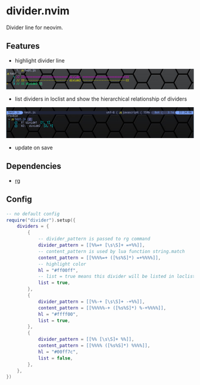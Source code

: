 # divider.nvim

Divider line for neovim.

## Features

- highlight divider line

<img src="https://github.com/niuiic/assets/blob/main/divider.nvim/highlight.png" />

- list dividers in loclist and show the hierarchical relationship of dividers

<img src="https://github.com/niuiic/assets/blob/main/divider.nvim/list.png" />

- update on save

## Dependencies

- [rg](https://github.com/BurntSushi/ripgrep)

## Config

```lua
-- no default config
require("divider").setup({
    dividers = {
        {
            -- divider_pattern is passed to rg command
            divider_pattern = [[%%=+ [\s\S]+ =+%%]],
            -- content_pattern is used by lua function string.match
            content_pattern = [[%%%%=+ ([%s%S]*) =+%%%%]],
            -- highlight color
            hl = "#ff00ff",
            -- list = true means this divider will be listed in loclist
            list = true,
        },
        {
            divider_pattern = [[%%-+ [\s\S]+ -+%%]],
            content_pattern = [[%%%%%-+ ([%s%S]*) %-+%%%%]],
            hl = "#ffff00",
            list = true,
        },
        {
            divider_pattern = [[%% [\s\S]+ %%]],
            content_pattern = [[%%%% ([%s%S]*) %%%%]],
            hl = "#00ff7c",
            list = false,
        },
    },
})
```

